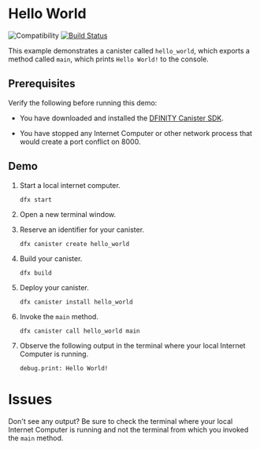 # Hello World

![Compatibility](https://img.shields.io/badge/compatibility-0.6.21-blue)
[![Build Status](https://github.com/dfinity/examples/workflows/motoko-hello-world--example/badge.svg)](https://github.com/dfinity/examples/actions?query=workflow%3Amotoko-hello-world-example)

This example demonstrates a canister called `hello_world`, which exports a
method called `main`, which prints `Hello World!` to the console.

## Prerequisites

Verify the following before running this demo:

*  You have downloaded and installed the [DFINITY Canister
   SDK](https://sdk.dfinity.org).

*  You have stopped any Internet Computer or other network process that would
   create a port conflict on 8000.

## Demo

1. Start a local internet computer.

   ```text
   dfx start
   ```

1. Open a new terminal window.

1. Reserve an identifier for your canister.

   ```text
   dfx canister create hello_world
   ```

1. Build your canister.

   ```text
   dfx build
   ```

1. Deploy your canister.

   ```text
   dfx canister install hello_world
   ```

1. Invoke the `main` method.

   ```text
   dfx canister call hello_world main
   ```

1. Observe the following output in the terminal where your local Internet
   Computer is running.

   ```text
   debug.print: Hello World!
   ```

# Issues

Don't see any output? Be sure to check the terminal where your local Internet
Computer is running and not the terminal from which you invoked the `main`
method.
